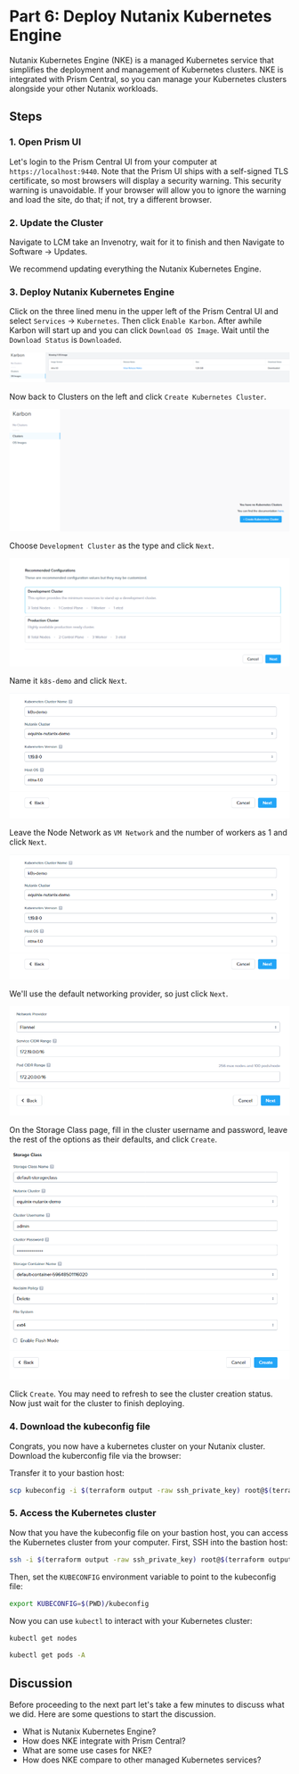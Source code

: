 <!-- See https://squidfunk.github.io/mkdocs-material/reference/ -->

# Part 6: Deploy Nutanix Kubernetes Engine

Nutanix Kubernetes Engine (NKE) is a managed Kubernetes service that simplifies the deployment and management of Kubernetes clusters. NKE is integrated with Prism Central, so you can manage your Kubernetes clusters alongside your other Nutanix workloads.

## Steps

### 1. Open Prism UI

Let's login to the Prism Central UI from your computer at `https://localhost:9440`. Note that the Prism UI ships with a self-signed TLS certificate, so most browsers will display a security warning. This security warning is unavoidable. If your browser will allow you to ignore the warning and load the site, do that; if not, try a different browser.

### 2. Update the Cluster

Navigate to LCM take an Invenotry, wait for it to finish and then Navigate to Software -> Updates.

We recommend updating everything the Nutanix Kubernetes Engine.

### 3. Deploy Nutanix Kubernetes Engine

Click on the three lined menu in the upper left of the Prism Central UI and select `Services` -> `Kubernetes`. Then click `Enable Karbon`. After awhile Karbon will start up and you can click `Download OS Image`. Wait until the `Download Status` is `Downloaded`.

![Karbon Download Status](../images/karbon-download-status.png)

Now back to Clusters on the left and click `Create Kubernetes Cluster`.

![Karbon Create Cluster](../images/karbon-create-cluster.png)

Choose `Development Cluster` as the type and click `Next`.

![Karbon Development Cluster](../images/karbon-development-cluster.png)

Name it `k8s-demo` and click `Next`.

![K8S Demo Name](../images/k8s-demo.png)

Leave the Node Network as `VM Network` and the number of workers as 1 and click `Next`.

![K8S Demo Resources](../images/k8s-demo-resources.png)

We'll use the default networking provider, so just click `Next`.

![K8s Demo Network Provider](../images/k8s-demo-network-provider.png)

On the Storage Class page, fill in the cluster username and password, leave the rest of the options as their defaults, and click `Create`.

![K8s Demo Storage Class](../images/k8s-demo-storage-class.png)

Click `Create`. You may need to refresh to see the cluster creation status. Now just wait for the cluster to finish deploying.

### 4. Download the kubeconfig file

Congrats, you now have a kubernetes cluster on your Nutanix cluster.
Download the kuberconfig file via the browser:

<screenshot>

Transfer it to your bastion host:

```sh
scp kubeconfig -i $(terraform output -raw ssh_private_key) root@$(terraform output -raw bastion_public_ip):~/kubeconfig
```

<screenshot>

### 5. Access the Kubernetes cluster

Now that you have the kubeconfig file on your bastion host, you can access the Kubernetes cluster from your computer. First, SSH into the bastion host:

```sh
ssh -i $(terraform output -raw ssh_private_key) root@$(terraform output -raw bastion_public_ip)
```

Then, set the `KUBECONFIG` environment variable to point to the kubeconfig file:

```sh
export KUBECONFIG=$(PWD)/kubeconfig
```

Now you can use `kubectl` to interact with your Kubernetes cluster:

```sh
kubectl get nodes
```

```sh
kubectl get pods -A
```

## Discussion

Before proceeding to the next part let's take a few minutes to discuss what we did. Here are some questions to start the discussion.

- What is Nutanix Kubernetes Engine?
- How does NKE integrate with Prism Central?
- What are some use cases for NKE?
- How does NKE compare to other managed Kubernetes services?
